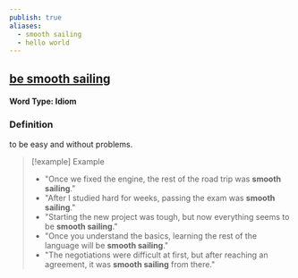 ```yaml
---
publish: true
aliases:
  - smooth sailing
  - hello world
---
```

## [be smooth sailing](https://dictionary.cambridge.org/dictionary/english/-be-smooth-sailing)
#### Word Type: Idiom
### Definition
to be easy and without problems.

>[!example] Example
>- "Once we fixed the engine, the rest of the road trip was **smooth sailing**."
>- "After I studied hard for weeks, passing the exam was **smooth sailing**."
>- "Starting the new project was tough, but now everything seems to be **smooth sailing**."
>- "Once you understand the basics, learning the rest of the language will be **smooth sailing**."
>- "The negotiations were difficult at first, but after reaching an agreement, it was **smooth sailing** from there."

